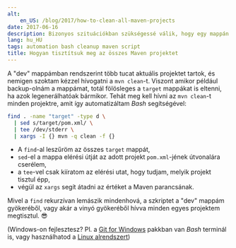 ```yaml
---
alt:
    en_US: /blog/2017/how-to-clean-all-maven-projects
date: 2017-06-16
description: Bizonyos szituációkban szükségessé válik, hogy egy mappán belül az összes Maven projektet megpucoljuk. Itt egy Bash egysoros megoldás rá. :)
lang: hu_HU
tags: automation bash cleanup maven script
title: Hogyan tisztítsuk meg az összes Maven projektet
---
```


A "dev" mappámban rendszerint több tucat aktuális projektet tartok, és nemigen szoktam kézzel hívogatni a `mvn clean`-t. Viszont amikor például backup-olnám a mappámat, totál fölösleges a `target` mappákat is eltenni, ha azok legenerálhatóak bármikor. Tehát meg kell hívni az `mvn clean`-t minden projektre, amit így automatizáltam _Bash_ segítségével:

```bash
find . -name "target" -type d \
  | sed s/target/pom.xml/ \
  | tee /dev/stderr \
  | xargs -I {} mvn -q clean -f {}
```

-   A `find`-al leszűröm az összes `target` mappát,
-   `sed`-el a mappa elérési útját az adott projekt `pom.xml`-jének útvonalára cserélem,
-   a `tee`-vel csak kiíratom az elérési utat, hogy tudjam, melyik projekt tisztul épp,
-   végül az `xargs` segít átadni az értéket a Maven parancsának.

Mivel a `find` rekurzívan lemászik mindenhová, a szkriptet a "dev" mappám gyökeréből, vagy akár a vinyó gyökeréből hívva minden egyes projektem megtisztul. 😎

(Windows-on fejlesztesz? Pl. a [Git for Windows](https://git-for-windows.github.io/) pakkban van _Bash_ terminál is, vagy használhatod a [Linux alrendszert](https://msdn.microsoft.com/en-us/commandline/wsl/about))
